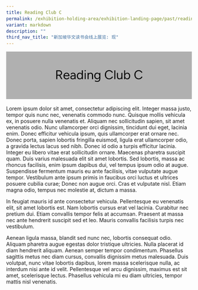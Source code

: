 ```yaml
---
title: Reading Club C
permalink: /exhibition-holding-area/exhibition-landing-page/past/reading-club-c/
variant: markdown
description: ""
third_nav_title: "新加坡华文读书会线上展览: 现"
---
```

![](/images/Exhibition%20Mockup/Exhibition_ReadingClubC.jpg)

Lorem ipsum dolor sit amet, consectetur adipiscing elit. Integer massa justo, tempor quis nunc nec, venenatis commodo nunc. Quisque mollis vehicula ex, in posuere nulla venenatis et. Aliquam nec sollicitudin sapien, sit amet venenatis odio. Nunc ullamcorper orci dignissim, tincidunt dui eget, lacinia enim. Donec efficitur vehicula ipsum, quis ullamcorper erat ornare nec. Donec porta, sapien lobortis fringilla euismod, ligula erat ullamcorper odio, a gravida lectus lacus sed nibh. Donec id odio a turpis efficitur lacinia. Integer eu libero vitae erat sollicitudin ornare. Maecenas pharetra suscipit quam. Duis varius malesuada elit sit amet lobortis. Sed lobortis, massa ac rhoncus facilisis, enim ipsum dapibus dui, vel tempus ipsum odio at augue. Suspendisse fermentum mauris eu ante facilisis, vitae vulputate augue tempor. Vestibulum ante ipsum primis in faucibus orci luctus et ultrices posuere cubilia curae; Donec non augue orci. Cras et vulputate nisl. Etiam magna odio, tempus nec molestie at, dictum a massa.

In feugiat mauris id ante consectetur vehicula. Pellentesque eu venenatis elit, sit amet lobortis est. Nam lobortis cursus erat vel lacinia. Curabitur nec pretium dui. Etiam convallis tempor felis at accumsan. Praesent at massa nec ante hendrerit suscipit sed et leo. Mauris convallis facilisis turpis nec vestibulum.

Aenean ligula massa, blandit sed nunc nec, lobortis consequat odio. Aliquam pharetra augue egestas dolor tristique ultricies. Nulla placerat id diam hendrerit aliquam. Aenean semper tempor condimentum. Phasellus sagittis metus nec diam cursus, convallis dignissim metus malesuada. Duis volutpat, nunc vitae lobortis dapibus, lorem massa scelerisque nulla, ac interdum nisi ante id velit. Pellentesque vel arcu dignissim, maximus est sit amet, scelerisque lectus. Phasellus vehicula mi eu diam ultricies, tempor mattis nisl venenatis.